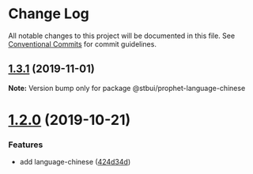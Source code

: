 # Change Log

All notable changes to this project will be documented in this file.
See [Conventional Commits](https://conventionalcommits.org) for commit guidelines.

## [1.3.1](https://github.com/stbui/prophet/compare/v1.3.0...v1.3.1) (2019-11-01)

**Note:** Version bump only for package @stbui/prophet-language-chinese





# [1.2.0](https://github.com/stbui/prophet/compare/v1.1.1...v1.2.0) (2019-10-21)


### Features

* add language-chinese ([424d34d](https://github.com/stbui/prophet/commit/424d34dcaea3a902e325063f5a90155f67e323f4))
